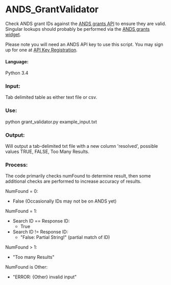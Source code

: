 # ANDS_GrantValidator
Check ANDS grant IDs against the [ANDS grants API](http://developers.ands.org.au/services/getgrants/) to ensure they are valid.
Singular lookups should probably be performed via the [ANDS grants widget](http://developers.ands.org.au/widgets/grant_widget/).

Please note you will need an ANDS API key to use this script. You may sign up for one at [API Key Registration](http://researchdata.ands.org.au/registry/services/register/).

#### Language:
Python 3.4

### Input:
Tab delimited table as either text file or csv.

### Use:
python grant_validator.py example_input.txt

### Output:
Will output a tab-delimited txt file with a new column 'resolved', possible values TRUE, FALSE, Too Many Results.

### Process:
The code primarily checks numFound to determine result, then some additional checks are performed to increase accuracy of results.

NumFound = 0: 
* False (Occasionally IDs may not be on ANDS yet)

NumFound = 1:
* Search ID == Response ID:
  * True
* Search ID != Response ID:
  * "False: Partial String!" (partial match of ID)

NumFound > 1:
* "Too many Results"

NumFound is Other:
* "ERROR: {Other} invalid input"
